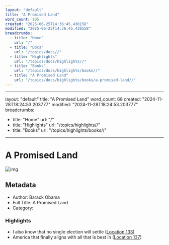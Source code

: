 ```yaml
---
layout: "default"
title: "A Promised Land"
word_count: 105
created: "2025-06-25T14:36:45.430158"
modified: "2025-06-25T14:36:45.430158"
breadcrumbs:
  - title: "Home"
    url: "/"
  - title: "Docs"
    url: "/topics/docs//"
  - title: "Highlights"
    url: "/topics/docs/highlights//"
  - title: "Books"
    url: "/topics/docs/highlights/books//"
  - title: "A Promised Land"
    url: "/topics/docs/highlights/books/a-promised-land//"
---
```

---
layout: "default"
title: "A Promised Land"
word_count: 68
created: "2024-11-28T18:24:53.203777"
modified: "2024-11-28T18:24:53.203777"
breadcrumbs:
  - title: "Home"
    url: "/"
  - title: "Highlights"
    url: "/topics/highlights//"
  - title: "Books"
    url: "/topics/highlights/books//"
---
# A Promised Land

![img](https://m.media-amazon.com/images/I/91D5xAOAVjL._SY160.jpg)

## Metadata

- Author: Barack Obama
- Full Title: A Promised Land
- Category: 

### Highlights

- I also know that no single election will settle ([Location 133](https://readwise.io/to_kindle?action=open&asin=B08GJZFBYV&location=133))
- America that finally aligns with all that is best in ([Location 137](https://readwise.io/to_kindle?action=open&asin=B08GJZFBYV&location=137))

